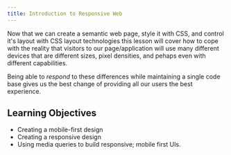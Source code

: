 ```yaml
---
title: Introduction to Responsive Web
---
```


Now that we can create a semantic web page, style it with CSS, and control it's
layout with CSS layout technologies this lesson will cover how to cope with the
reality that visitors to our page/application will use many different devices
that are different sizes, pixel densities, and pehaps even with different
capabilities.

Being able to _respond_ to these differences while maintaining a single code
base gives us the best change of providing all our users the best experience.

## Learning Objectives

- Creating a mobile-first design
- Creating a responsive design
- Using media queries to build responsive; mobile first UIs.
